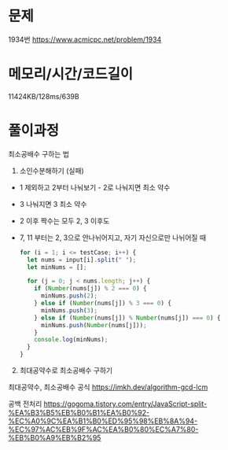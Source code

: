# 문제

1934번
https://www.acmicpc.net/problem/1934

# 메모리/시간/코드길이

11424KB/128ms/639B

# 풀이과정

최소공배수 구하는 법

1. 소인수분해하기 (실패)

- 1 제외하고 2부터 나눠보기 - 2로 나눠지면 최소 약수
- 3 나눠지면 3 최소 약수
- 2 이후 짝수는 모두 2, 3 이후도
- 7, 11 부터는 2, 3으로 안나뉘어지고, 자기 자신으로만 나뉘어질 때

  ```javascript
  for (i = 1; i <= testCase; i++) {
    let nums = input[i].split(" ");
    let minNums = [];

    for (j = 0; j < nums.length; j++) {
      if (Number(nums[j]) % 2 === 0) {
        minNums.push(2);
      } else if (Number(nums[j]) % 3 === 0) {
        minNums.push(3);
      } else if (Number(nums[j]) % Number(nums[j]) === 0) {
        minNums.push(Number(nums[j]));
      }
      console.log(minNums);
    }
  }
  ```

2. 최대공약수로 최소공배수 구하기

최대공약수, 최소공배수 공식
https://imkh.dev/algorithm-gcd-lcm

공백 전처리
https://gogoma.tistory.com/entry/JavaScript-split-%EA%B3%B5%EB%B0%B1%EA%B0%92-%EC%A0%9C%EA%B1%B0%ED%95%98%EB%8A%94-%EC%97%AC%EB%9F%AC%EA%B0%80%EC%A7%80-%EB%B0%A9%EB%B2%95
